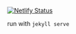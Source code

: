 [![Netlify Status](https://api.netlify.com/api/v1/badges/bf7ae8c0-8fb0-4af4-ab36-67c86b5a5b3f/deploy-status)](https://app.netlify.com/sites/lewisjkl/deploys)

run with `jekyll serve`
